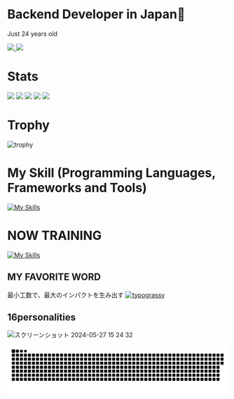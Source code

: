 # Backend Developer in Japan👋

Just 24 years old

<p align="left">
   <a href="https://github.com/takumi0703">
    <img height="20" src="https://komarev.com/ghpvc/?username=takumi0703" />
  </a>
  <a href="https://zenn.dev/eng_o109">
    <img height="20" src="https://badgen.org/img/zenn/eng_o109/articles?style=plastic" />
  </a>
</p>

# Stats
![](http://github-profile-summary-cards.vercel.app/api/cards/repos-per-language?username=takumi0703&theme=nord_bright)
![](http://github-profile-summary-cards.vercel.app/api/cards/most-commit-language?username=takumi0703&theme=nord_bright)
![](http://github-profile-summary-cards.vercel.app/api/cards/stats?username=takumi0703&theme=nord_bright)
![](http://github-profile-summary-cards.vercel.app/api/cards/productive-time?username=takumi0703&theme=nord_bright&utcOffset=9)
![](http://github-profile-summary-cards.vercel.app/api/cards/profile-details?username=takumi0703&theme=nord_bright)

# Trophy
![trophy](https://github-profile-trophy.vercel.app/?username=takumi0703&theme=nord)

# My Skill (Programming Languages, Frameworks and Tools)
[![My Skills](https://skillicons.dev/icons?i=html,css,sass,ruby,rails,mysql,docker,firebase,gcp,kubernetes,discord,github,vscode&theme=light)](https://skillicons.dev)


# NOW TRAINING
[![My Skills](https://skillicons.dev/icons?i=react,next,ts,unity,go&theme=light)](https://skillicons.dev)

## MY FAVORITE WORD
最小工数で、最大のインパクトを生み出す
[![typograssy](https://typograssy.deno.dev/api?text=Be%20Lazy)](https://github.com/kawarimidoll/typograssy)

## 16personalities
![スクリーンショット 2024-05-27 15 24 32](https://github.com/takumi0703/takumi0703/assets/61904132/b04e3134-f649-4029-ab0c-f17c85c918aa)


![](https://raw.githubusercontent.com/takumi0703/next-sample/output/github-contribution-grid-snake.svg)
